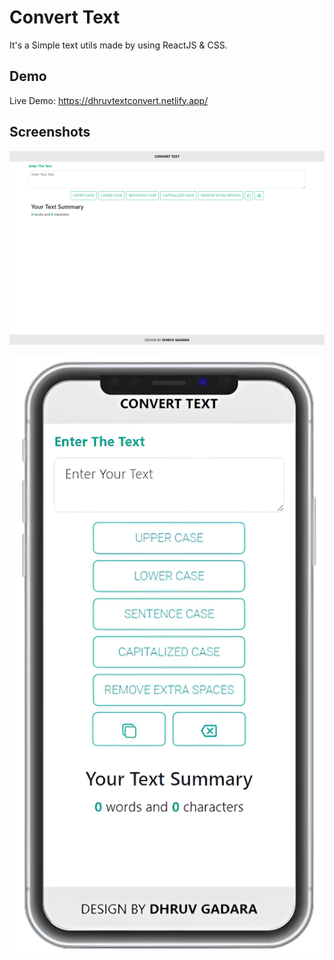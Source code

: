 
# Convert Text

It's a Simple text utils made by using ReactJS & CSS.


## Demo

Live Demo: https://dhruvtextconvert.netlify.app/


## Screenshots

![App Screenshot](https://raw.githubusercontent.com/Dhruv0369/text-utils/refs/heads/master/public/bigscreenview.png?token=GHSAT0AAAAAACUSPZFGYP4QORDCECHYJTBOZYHXO5A)

![App Screenshot](https://raw.githubusercontent.com/Dhruv0369/text-utils/refs/heads/master/public/mobileview.png?token=GHSAT0AAAAAACUSPZFHNQEPIICR6H64YTESZYHXPNQ)



